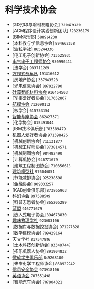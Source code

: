 # 科学技术协会

- [3D打印与增材制造协会] `720479120`
- [ACM程序设计实践创新团队] `728236179`
- [BIM俱乐部] `588914230`
- [本科教与学信息协会] `894662058`
- [波粒学社] `865244336`
- [电工电子创新协会] `713525931`
- [电气电子工程师协会](电气电子工程师协会.md) `930990414`
- [法学会] `983711209`
- [方程式赛车队](方程式赛车队.md) `191816612`
- [房地产协会] `337943523`
- [光电信息协会] `897922790`
- [硅藻智能材料协会](硅藻智能材料协会.md) `916454503`
- [军事爱好者协会] `317652867`
- [航模协会](航模协会.md) `712090112`
- [核学会] `615753154`
- [智能基座协会](智能基座协会.md) `862827371`
- [化学协会] `815491844`
- [IBM技术俱乐部] `783589479`
- [机器人爱好者协会](机器人爱好者协会.md) `971398426`
- [机械创新协会] `711131877`
- [机械工程师协会] `873814571`
- [机械制图协会] `984482490`
- [计算机协会] `946771679`
- [建筑工程制图协会] `710356613`
- [建筑模型社](建筑模型社.md) `976040051`
- [节能减排协会] `925238598`
- [金融协会] `909333257`
- [KAB创业俱乐部] `873865963`
- [科幻协会](科幻协会.md) `897588509`
- [科普志愿者协会] `865205289`
- [蓝盟](蓝盟.md) `946771679`
- [嵌入式电子协会] `894673830`
- [趣味物理学社](趣味物理学社.md) `923083106`
- [数据库与数据挖掘协会] `971277328`
- [数学建模协会] `799429164`
- [天文学社](天文学社.md) `817547886`
- [土木科技创新协会] `933407447`
- [拓乐机器人协会] `891904832`
- [微软学生俱乐部](微软学生俱乐部.md) `849268100`
- [未来化学工程师协会] `860922742`
- [信息安全协会](信息安全协会.md) `973918106`
- [英语协会](英语协会.md) `707551498`
- [智能汽车协会] `707904321`
